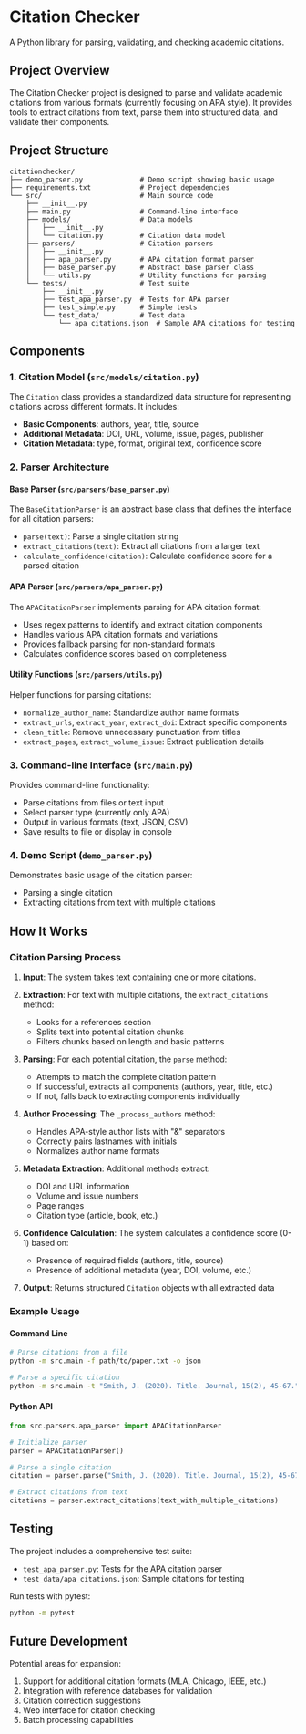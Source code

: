 # Citation Checker

A Python library for parsing, validating, and checking academic citations.

## Project Overview

The Citation Checker project is designed to parse and validate academic citations from various formats (currently focusing on APA style). It provides tools to extract citations from text, parse them into structured data, and validate their components.

## Project Structure

```
citationchecker/
├── demo_parser.py              # Demo script showing basic usage
├── requirements.txt            # Project dependencies
└── src/                        # Main source code
    ├── __init__.py
    ├── main.py                 # Command-line interface
    ├── models/                 # Data models
    │   ├── __init__.py
    │   └── citation.py         # Citation data model
    ├── parsers/                # Citation parsers
    │   ├── __init__.py
    │   ├── apa_parser.py       # APA citation format parser
    │   ├── base_parser.py      # Abstract base parser class
    │   └── utils.py            # Utility functions for parsing
    └── tests/                  # Test suite
        ├── __init__.py
        ├── test_apa_parser.py  # Tests for APA parser
        ├── test_simple.py      # Simple tests
        └── test_data/          # Test data
            └── apa_citations.json  # Sample APA citations for testing
```

## Components

### 1. Citation Model (`src/models/citation.py`)

The `Citation` class provides a standardized data structure for representing citations across different formats. It includes:

- **Basic Components**: authors, year, title, source
- **Additional Metadata**: DOI, URL, volume, issue, pages, publisher
- **Citation Metadata**: type, format, original text, confidence score

### 2. Parser Architecture

#### Base Parser (`src/parsers/base_parser.py`)

The `BaseCitationParser` is an abstract base class that defines the interface for all citation parsers:

- `parse(text)`: Parse a single citation string
- `extract_citations(text)`: Extract all citations from a larger text
- `calculate_confidence(citation)`: Calculate confidence score for a parsed citation

#### APA Parser (`src/parsers/apa_parser.py`)

The `APACitationParser` implements parsing for APA citation format:

- Uses regex patterns to identify and extract citation components
- Handles various APA citation formats and variations
- Provides fallback parsing for non-standard formats
- Calculates confidence scores based on completeness

#### Utility Functions (`src/parsers/utils.py`)

Helper functions for parsing citations:

- `normalize_author_name`: Standardize author name formats
- `extract_urls`, `extract_year`, `extract_doi`: Extract specific components
- `clean_title`: Remove unnecessary punctuation from titles
- `extract_pages`, `extract_volume_issue`: Extract publication details

### 3. Command-line Interface (`src/main.py`)

Provides command-line functionality:

- Parse citations from files or text input
- Select parser type (currently only APA)
- Output in various formats (text, JSON, CSV)
- Save results to file or display in console

### 4. Demo Script (`demo_parser.py`)

Demonstrates basic usage of the citation parser:

- Parsing a single citation
- Extracting citations from text with multiple citations

## How It Works

### Citation Parsing Process

1. **Input**: The system takes text containing one or more citations.

2. **Extraction**: For text with multiple citations, the `extract_citations` method:
   - Looks for a references section
   - Splits text into potential citation chunks
   - Filters chunks based on length and basic patterns

3. **Parsing**: For each potential citation, the `parse` method:
   - Attempts to match the complete citation pattern
   - If successful, extracts all components (authors, year, title, etc.)
   - If not, falls back to extracting components individually

4. **Author Processing**: The `_process_authors` method:
   - Handles APA-style author lists with "&" separators
   - Correctly pairs lastnames with initials
   - Normalizes author name formats

5. **Metadata Extraction**: Additional methods extract:
   - DOI and URL information
   - Volume and issue numbers
   - Page ranges
   - Citation type (article, book, etc.)

6. **Confidence Calculation**: The system calculates a confidence score (0-1) based on:
   - Presence of required fields (authors, title, source)
   - Presence of additional metadata (year, DOI, volume, etc.)

7. **Output**: Returns structured `Citation` objects with all extracted data

### Example Usage

#### Command Line

```bash
# Parse citations from a file
python -m src.main -f path/to/paper.txt -o json

# Parse a specific citation
python -m src.main -t "Smith, J. (2020). Title. Journal, 15(2), 45-67." -o text
```

#### Python API

```python
from src.parsers.apa_parser import APACitationParser

# Initialize parser
parser = APACitationParser()

# Parse a single citation
citation = parser.parse("Smith, J. (2020). Title. Journal, 15(2), 45-67.")

# Extract citations from text
citations = parser.extract_citations(text_with_multiple_citations)
```

## Testing

The project includes a comprehensive test suite:

- `test_apa_parser.py`: Tests for the APA citation parser
- `test_data/apa_citations.json`: Sample citations for testing

Run tests with pytest:

```bash
python -m pytest
```

## Future Development

Potential areas for expansion:

1. Support for additional citation formats (MLA, Chicago, IEEE, etc.)
2. Integration with reference databases for validation
3. Citation correction suggestions
4. Web interface for citation checking
5. Batch processing capabilities
